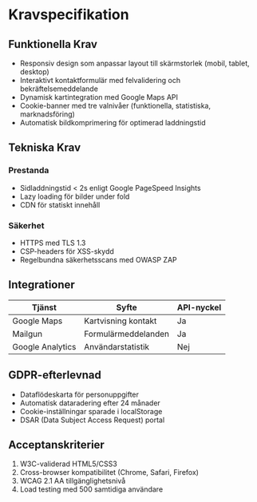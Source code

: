 # Kravspecifikation

## Funktionella Krav
- Responsiv design som anpassar layout till skärmstorlek (mobil, tablet, desktop)
- Interaktivt kontaktformulär med felvalidering och bekräftelsemeddelande
- Dynamisk kartintegration med Google Maps API
- Cookie-banner med tre valnivåer (funktionella, statistiska, marknadsföring)
- Automatisk bildkomprimering för optimerad laddningstid

## Tekniska Krav
### Prestanda
- Sidladdningstid < 2s enligt Google PageSpeed Insights
- Lazy loading för bilder under fold
- CDN för statiskt innehåll

### Säkerhet
- HTTPS med TLS 1.3
- CSP-headers för XSS-skydd
- Regelbundna säkerhetsscans med OWASP ZAP

## Integrationer
| Tjänst          | Syfte                       | API-nyckel |
|-----------------|-----------------------------|------------|
| Google Maps     | Kartvisning kontakt         | Ja         |
| Mailgun         | Formulärmeddelanden         | Ja         |
| Google Analytics| Användarstatistik           | Nej        |

## GDPR-efterlevnad
- Dataflödeskarta för personuppgifter
- Automatisk dataradering efter 24 månader
- Cookie-inställningar sparade i localStorage
- DSAR (Data Subject Access Request) portal

## Acceptanskriterier
1. W3C-validerad HTML5/CSS3
2. Cross-browser kompatibilitet (Chrome, Safari, Firefox)
3. WCAG 2.1 AA tillgänglighetsnivå
4. Load testing med 500 samtidiga användare
